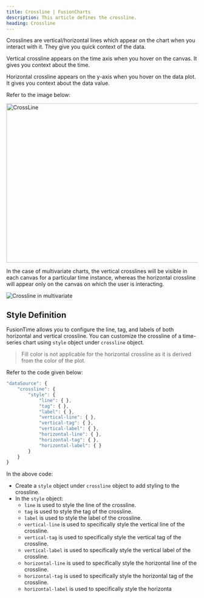 ```yaml
---
title: Crossline | FusionCharts
description: This article defines the crossline.
heading: Crossline
---
```


Crosslines are vertical/horizontal lines which appear on the chart when you interact with it. They give you quick context of the data.

Vertical crossline appears on the time axis when you hover on the canvas. It gives you context about the time.

Horizontal crossline appears on the y-axis when you hover on the data plot. It gives you context about the data value.

Refer to the image below:

<img src="{% site.BASE_URL %}/images/fusiontime-component-cross-line.png" alt="CrossLine" width="700" height="420">

In the case of multivariate charts, the vertical crosslines will be visible in each canvas for a particular time instance, whereas the horizontal crossline will appear only on the canvas on which the user is interacting.

![Crossline in multivariate](/gif/multivariate-crossline.gif)

## Style Definition

FusionTime allows you to configure the line, tag, and labels of both horizontal and vertical crossline. You can customize the crossline of a time-series chart using `style` object under `crossline` object.

> Fill color is not applicable for the horizontal crossline as it is derived from the color of the plot.

Refer to the code given below:

```javascript
"dataSource": {
    "crossline": {
        "style": {
            "line": { },
            "tag": { },
            "label": { },
            "vertical-line": { },
            "vertical-tag": { },
            "vertical-label": { },
            "horizontal-line": { },
            "horizontal-tag": { },
            "horizontal-label": { }
        }
    }
}
```

In the above code:

- Create a `style` object under `crossline` object to add styling to the crossline.
- In the `style` object:
  - `line` is used to style the line of the crossline.
  - `tag` is used to style the tag of the crossline.
  - `label` is used to style the label of the crossline.
  - `vertical-line` is used to specifically style the vertical line of the crossline.
  - `vertical-tag` is used to specifically style the vertical tag of the crossline.
  - `vertical-label` is used to specifically style the vertical label of the crossline.
  - `horizontal-line` is used to specifically style the horizontal line of the crossline.
  - `horizontal-tag` is used to specifically style the horizontal tag of the crossline.
  - `horizontal-label` is used to specifically style the horizonta
